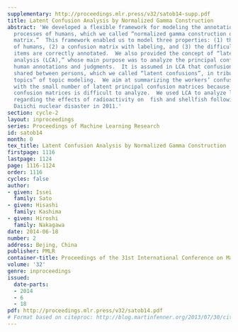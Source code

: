 ```yaml
---
supplementary: http://proceedings.mlr.press/v32/satob14-supp.pdf
title: Latent Confusion Analysis by Normalized Gamma Construction
abstract: 'We developed a flexible framework for modeling the annotation and judgment
  processes of humans, which we called “normalized gamma construction of a confusion
  matrix.”  This framework enabled us to model three properties: (1) the abilities
  of humans, (2) a confusion matrix with labeling, and (3) the difficulty with which
  items are correctly annotated.  We also provided the concept of “latent confusion
  analysis (LCA),” whose main purpose was to analyze the principal confusions behind
  human annotations and judgments.  It is assumed in LCA that confusion matrices are
  shared between persons, which we called “latent confusions”, in tribute to the “latent
  topics” of topic modeling.  We aim at summarizing the workers’ confusion matrices
  with the small number of latent principal confusion matrices because many personal
  confusion matrices is difficult to analyze.  We used LCA to analyze latent confusions
  regarding the effects of radioactivity on  fish and shellfish following the Fukushima
  Daiichi nuclear disaster in 2011.'
section: cycle-2
layout: inproceedings
series: Proceedings of Machine Learning Research
id: satob14
month: 0
tex_title: Latent Confusion Analysis by Normalized Gamma Construction
firstpage: 1116
lastpage: 1124
page: 1116-1124
order: 1116
cycles: false
author:
- given: Issei
  family: Sato
- given: Hisashi
  family: Kashima
- given: Hiroshi
  family: Nakagawa
date: 2014-06-18
number: 2
address: Bejing, China
publisher: PMLR
container-title: Proceedings of the 31st International Conference on Machine Learning
volume: '32'
genre: inproceedings
issued:
  date-parts:
  - 2014
  - 6
  - 18
pdf: http://proceedings.mlr.press/v32/satob14.pdf
# Format based on citeproc: http://blog.martinfenner.org/2013/07/30/citeproc-yaml-for-bibliographies/
---
```

